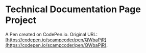 # Technical Documentation Page Project

A Pen created on CodePen.io. Original URL: [https://codepen.io/scampcoder/pen/QWbaPjR](https://codepen.io/scampcoder/pen/QWbaPjR).


